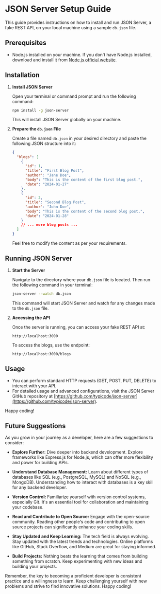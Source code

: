 
# JSON Server Setup Guide

This guide provides instructions on how to install and run JSON Server, a fake REST API, on your local machine using a sample `db.json` file.

## Prerequisites

- Node.js installed on your machine. If you don't have Node.js installed, download and install it from [Node.js official website](https://nodejs.org/).

## Installation

1. **Install JSON Server**

   Open your terminal or command prompt and run the following command:

   ```bash
   npm install -g json-server
   ```

   This will install JSON Server globally on your machine.

2. **Prepare the `db.json` File**

   Create a file named `db.json` in your desired directory and paste the following JSON structure into it:

   ```json
   {
     "blogs": [
       {
         "id": 1,
         "title": "First Blog Post",
         "author": "Jane Doe",
         "body": "This is the content of the first blog post.",
         "date": "2024-01-27"
       },
       {
         "id": 2,
         "title": "Second Blog Post",
         "author": "John Doe",
         "body": "This is the content of the second blog post.",
         "date": "2024-01-28"
       }
       // ... more blog posts ...
     ]
   }
   ```

   Feel free to modify the content as per your requirements.

## Running JSON Server

1. **Start the Server**

   Navigate to the directory where your `db.json` file is located. Then run the following command in your terminal:

   ```bash
   json-server --watch db.json
   ```

   This command will start JSON Server and watch for any changes made to the `db.json` file.

2. **Accessing the API**

   Once the server is running, you can access your fake REST API at:

   ```
   http://localhost:3000
   ```

   To access the blogs, use the endpoint:

   ```
   http://localhost:3000/blogs
   ```

## Usage

- You can perform standard HTTP requests (GET, POST, PUT, DELETE) to interact with your API.
- For detailed usage and advanced configurations, visit the JSON Server GitHub repository at [https://github.com/typicode/json-server](https://github.com/typicode/json-server).

Happy coding!

## Future Suggestions 

As you grow in your journey as a developer, here are a few suggestions to consider:

- **Explore Further:** Dive deeper into backend development. Explore frameworks like Express.js for Node.js, which can offer more flexibility and power for building APIs.

- **Understand Database Management:** Learn about different types of databases like SQL (e.g., PostgreSQL, MySQL) and NoSQL (e.g., MongoDB). Understanding how to interact with databases is a key skill for any backend developer.

- **Version Control:** Familiarize yourself with version control systems, especially Git. It's an essential tool for collaboration and maintaining your codebase.

- **Read and Contribute to Open Source:** Engage with the open-source community. Reading other people's code and contributing to open source projects can significantly enhance your coding skills.

- **Stay Updated and Keep Learning:** The tech field is always evolving. Stay updated with the latest trends and technologies. Online platforms like GitHub, Stack Overflow, and Medium are great for staying informed.

- **Build Projects:** Nothing beats the learning that comes from building something from scratch. Keep experimenting with new ideas and building your projects.

Remember, the key to becoming a proficient developer is consistent practice and a willingness to learn. Keep challenging yourself with new problems and strive to find innovative solutions. Happy coding!

